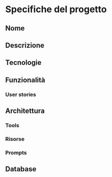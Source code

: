 # Specifiche del progetto

## Nome 

## Descrizione

## Tecnologie

## Funzionalità
### User stories

## Architettura
### Tools
### Risorse
### Prompts

## Database
